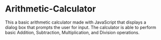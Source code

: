 # Arithmetic-Calculator
 This a basic arithmetic calculator made with JavaScript that displays a dialog box that prompts the user for input. The calculator is able to perform basic Addition, Subtraction, Multiplication, and Division operations.
